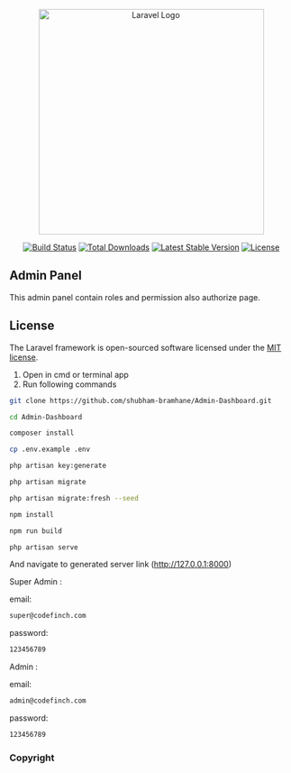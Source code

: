 <p align="center"><a href="https://laravel.com" target="_blank"><img src="https://raw.githubusercontent.com/laravel/art/master/logo-lockup/5%20SVG/2%20CMYK/1%20Full%20Color/laravel-logolockup-cmyk-red.svg" width="400" alt="Laravel Logo"></a></p>

<p align="center">
<a href="https://github.com/laravel/framework/actions"><img src="https://github.com/laravel/framework/workflows/tests/badge.svg" alt="Build Status"></a>
<a href="https://packagist.org/packages/laravel/framework"><img src="https://img.shields.io/packagist/dt/laravel/framework" alt="Total Downloads"></a>
<a href="https://packagist.org/packages/laravel/framework"><img src="https://img.shields.io/packagist/v/laravel/framework" alt="Latest Stable Version"></a>
<a href="https://packagist.org/packages/laravel/framework"><img src="https://img.shields.io/packagist/l/laravel/framework" alt="License"></a>
</p>

## Admin Panel

This admin panel contain roles and permission also authorize page.


## License

The Laravel framework is open-sourced software licensed under the [MIT license](https://opensource.org/licenses/MIT).


1. Open in cmd or terminal app   
2. Run following commands

```bash
git clone https://github.com/shubham-bramhane/Admin-Dashboard.git
```

```bash
cd Admin-Dashboard
```



```bash
composer install
```

```bash
cp .env.example .env
```

```bash
php artisan key:generate
```

```bash
php artisan migrate
```

```bash
php artisan migrate:fresh --seed
```

```bash
npm install
```

```bash
npm run build
```

```bash
php artisan serve
```

And navigate to generated server link (http://127.0.0.1:8000)

Super Admin :

email: 
```bash
super@codefinch.com 
```

password:
```bash
123456789 
```

Admin :

email: 
```bash
admin@codefinch.com 
```

password:
```bash
123456789
```


### Copyright

